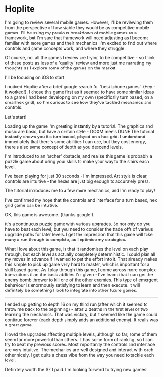 # Hoplite

I'm going to review several mobile games. However, I'll be reviewing them from the perspective of how viable they would be as competitive mobile games. I'll be using my previous breakdown of mobile games as a framework, but I'm sure that framework will need adjusting as I become familiar with more games and their mechanics. I'm excited to find out where controls and game concepts work, and where they struggle.

Of course, not all the games I review are trying to be competitive - so think of these posts as less of a 'quality' review and more just me narrating my thoughts as I explore some of the games on the market.

I'll be focusing on iOS to start.

I noticed Hoplite after a brief google search for 'best iphone games'. (Hey - it worked!). I chose this game first as it seemed to have some similar ideas to a game I had been developing on my own (specifically turn based, on a small hex grid), so I'm curious to see how they've tackled mechanics and controls.

Let's start!

Loading up the game I'm greeting instantly by a tutorial. The graphics and music are basic, but have a certain style - DOOM meets DUNE
The tutorial instantly shows you it's turn based, played on a hex grid. I understand immediately that there's some abilities I can use, but they cost energy, there's also some concept of depth as you descend levels.

I'm introduced to an 'archer' obstacle, and realise this game is probably a puzzle game about using your skills to make your way to the stairs each level.

I've been playing for just 30 seconds - I'm impressed. Art style is clear, controls are intuitive - the hexes are just big enough to accurately press.

The tutorial introduces me to a few more mechanics, and I'm ready to play!

I've confirmed my hope that the controls and interface for a turn based, hex grid game can be intuitive.

OK, this game is awesome. (thanks google!).

It's a continuous puzzle game with various upgrades. So not only do you have to beat each level, but you need to consider the trade offs of various upgrade paths for later levels. I get the impression that this game will take many a run through to complete, as I optimise my strategies.

What I love about this game, is that it randomises the level on each play through, but each level as actually completely deterministic. I could plan all my moves in advance if I wanted to put the effort into it. That already makes this simple to pick up game very hard to master, which is important for a skill based game. As I play through this game, I come across more complex interactions than the basic abilities I'm given - I've learnt that I can get the enemy bomb thrower to kill one of the other enemies. This type of emergent behaviour is enormously satisfying to learn and then execute. It will definitely be something I look to integrate into other future games.

---
I ended up getting to depth 16 on my third run (after which it seemed to throw me back to the beginning) - after 2 deaths in the first level or two learning the mechanics. That was victory, but it seemed like the game could continue forever (each depth simply adds an additional enemy). It really was a great game.

I loved the upgrades affecting multiple levels, although so far, some of them seem far more powerful than others. It has some form of ranking, so I can try to beat my previous scores. Most importantly the controls and interface are very intuitive. The mechanics are well designed and interact with each other nicely. I get quite a chess vibe from the way you need to tackle each level.

Definitely worth the $2 I paid. I'm looking forward to trying new games!
